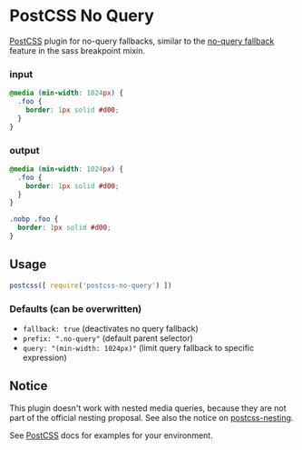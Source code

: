 # PostCSS No Query

[PostCSS](https://postcss.org) plugin for no-query fallbacks, similar to the [no-query fallback](https://github.com/at-import/breakpoint/wiki/no-query-fallbacks) feature in the sass breakpoint mixin.

### input

```css
@media (min-width: 1024px) {
  .foo {
    border: 1px solid #d00;
  }
}
```

### output

```css
@media (min-width: 1024px) {
  .foo {
    border: 1px solid #d00;
  }
}

.nobp .foo {
  border: 1px solid #d00;
}
```

## Usage

```js
postcss([ require('postcss-no-query') ])
```

### Defaults (can be overwritten)

* `fallback: true` (deactivates no query fallback)
* `prefix: ".no-query"` (default parent selector)
* `query: "(min-width: 1024px)"` (limit query fallback to specific expression)

## Notice

This plugin doesn't work with nested media queries, because they are not part of the official nesting proposal. See also the notice on [postcss-nesting](https://github.com/jonathantneal/postcss-nesting).

See [PostCSS](https://github.com/postcss/postcss/tree/master/docs) docs for examples for your environment.